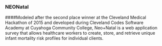 ### NEONatal
####Modeled after the second place winner at the Cleveland Medical Hackathon of 2015 and developed during Cleveland Codes Software Academy at Cuyahoga Community College, Neo+Natal is a web application survey that allows healthcare workers to create, store, and retrieve unique infant mortality risk profiles for individual clients. 

